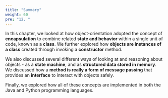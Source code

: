 ```yaml
---
title: "Summary"
weight: 60
pre: "12. "
---
```

In this chapter, we looked at how object-orientation adopted the concept of **encapsulation** to combine related **state and behavior** within a single unit of code, known as a **class**.  We further explored how **objects are instances of a class** created through invoking a **constructor** method.  

We also discussed several different ways of looking at and reasoning about objects - as a **state machine**, and as **structured data stored in memory**.  We discussed how a **method is really a form of message passing** that provides an **interface** to interact with objects safely.

Finally, we explored how all of these concepts are implemented in both the Java and Python programming languages.
